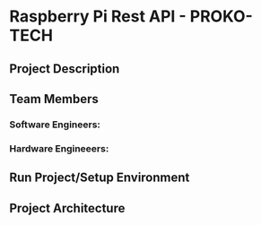 # Raspberry Pi Rest API - PROKO-TECH

## Project Description

## Team Members

### Software Engineers:

### Hardware Engineeers:

## Run Project/Setup Environment

## Project Architecture

